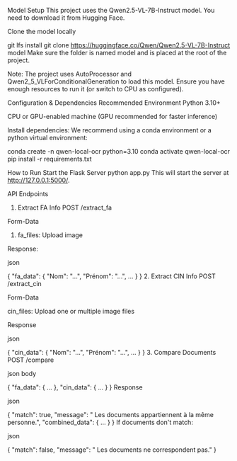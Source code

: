 Model Setup
This project uses the Qwen2.5-VL-7B-Instruct model. You need to download it from Hugging Face.

Clone the model locally

git lfs install
git clone https://huggingface.co/Qwen/Qwen2.5-VL-7B-Instruct model
Make sure the folder is named model and is placed at the root of the project.

Note: The project uses AutoProcessor and Qwen2_5_VLForConditionalGeneration to load this model. Ensure you have enough resources to run it (or switch to CPU as configured).

Configuration & Dependencies
Recommended Environment
Python 3.10+

CPU or GPU-enabled machine (GPU recommended for faster inference)

Install dependencies:
We recommend using a conda environment or a python virtual environment:

conda create -n qwen-local-ocr python=3.10 
conda activate qwen-local-ocr
pip install -r requirements.txt

How to Run
 Start the Flask Server
python app.py
 This will start the server at http://127.0.0.1:5000/.

API Endpoints
1. Extract FA Info
POST /extract_fa

Form-Data

1. fa_files: Upload image 

Response:

json

{
  "fa_data": {
    "Nom": "...",
    "Prénom": "...",
    ...
  }
}
2. Extract CIN Info
POST /extract_cin

Form-Data

cin_files: Upload one or multiple image files

Response

json

{
  "cin_data": {
    "Nom": "...",
    "Prénom": "...",
    ...
  }
}
3. Compare Documents
POST /compare

json body

{
  "fa_data": { ... },
  "cin_data": { ... }
}
Response

json

{
  "match": true,
  "message": " Les documents appartiennent à la même personne.",
  "combined_data": { ... }
}
If documents don't match:

json

{
  "match": false,
  "message": " Les documents ne correspondent pas."
}
